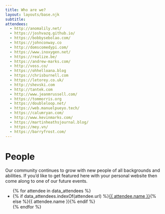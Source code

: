 ```yaml
---
title: Who are we?
layout: layouts/base.njk
subtitle:
attendees:
  - http://anomalily.net/
  - https://joshvazq.github.io/
  - https://bobbysebolao.com/
  - https://johnconway.co
  - http://domscomedypi.com/
  - https://www.inoxygen.net/
  - https://realize.be/
  - https://andrew-marks.com/
  - http://voss.co/
  - https://ohhelloana.blog
  - https://chrisburnell.com
  - https://letorey.co.uk/
  - http://shevski.com
  - http://tantek.com
  - http://www.jeanmrussell.com/
  - https://tommorris.org
  - https://doubleloop.net/
  - https://web.manuelpueyo.tech/
  - https://calumryan.com/
  - http://www.kevinmarks.com/
  - https://martinheathsjournal.blog/
  - https://mey.vn/
  - https://barryfrost.com/
---
```


# People

Our community continues to grow with new people of all backgrounds and abilities. If you’d like to get featured here with your personal website then come along to one of our future events.

<ul>
{% for attendee in data_attendees %}
<li>{% if data_attendees.indexOf(attendee.url) %}<a href="{{ attendee.url }}">{{ attendee.name }}</a>{% else %}{{ attendee.name }}{% endif %}</li>
{% endfor %}
</ul>